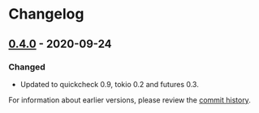 # Changelog

## [0.4.0] - 2020-09-24
### Changed
- Updated to quickcheck 0.9, tokio 0.2 and futures 0.3.

For information about earlier versions, please review the [commit history](https://github.com/facebookincubator/rust-partial-io/commits/main).

[0.4.0]: https://github.com/facebookincubator/rust-partial-io/releases/tag/0.4.0
